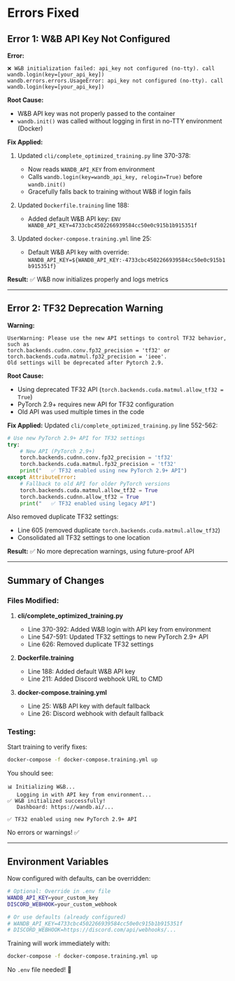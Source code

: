 # Errors Fixed

## Error 1: W&B API Key Not Configured

**Error:**
```
❌ W&B initialization failed: api_key not configured (no-tty). call wandb.login(key=[your_api_key])
wandb.errors.errors.UsageError: api_key not configured (no-tty). call wandb.login(key=[your_api_key])
```

**Root Cause:**
- W&B API key was not properly passed to the container
- `wandb.init()` was called without logging in first in no-TTY environment (Docker)

**Fix Applied:**
1. Updated `cli/complete_optimized_training.py` line 370-378:
   - Now reads `WANDB_API_KEY` from environment
   - Calls `wandb.login(key=wandb_api_key, relogin=True)` before `wandb.init()`
   - Gracefully falls back to training without W&B if login fails

2. Updated `Dockerfile.training` line 188:
   - Added default W&B API key: `ENV WANDB_API_KEY=4733cbc4502266939584cc50e0c915b1b915351f`

3. Updated `docker-compose.training.yml` line 25:
   - Default W&B API key with override: `WANDB_API_KEY=${WANDB_API_KEY:-4733cbc4502266939584cc50e0c915b1b915351f}`

**Result:** ✅ W&B now initializes properly and logs metrics

---

## Error 2: TF32 Deprecation Warning

**Warning:**
```
UserWarning: Please use the new API settings to control TF32 behavior, such as
torch.backends.cudnn.conv.fp32_precision = 'tf32' or
torch.backends.cuda.matmul.fp32_precision = 'ieee'.
Old settings will be deprecated after Pytorch 2.9.
```

**Root Cause:**
- Using deprecated TF32 API (`torch.backends.cuda.matmul.allow_tf32 = True`)
- PyTorch 2.9+ requires new API for TF32 configuration
- Old API was used multiple times in the code

**Fix Applied:**
Updated `cli/complete_optimized_training.py` line 552-562:
```python
# Use new PyTorch 2.9+ API for TF32 settings
try:
    # New API (PyTorch 2.9+)
    torch.backends.cudnn.conv.fp32_precision = 'tf32'
    torch.backends.cuda.matmul.fp32_precision = 'tf32'
    print("   ✅ TF32 enabled using new PyTorch 2.9+ API")
except AttributeError:
    # Fallback to old API for older PyTorch versions
    torch.backends.cuda.matmul.allow_tf32 = True
    torch.backends.cudnn.allow_tf32 = True
    print("   ✅ TF32 enabled using legacy API")
```

Also removed duplicate TF32 settings:
- Line 605 (removed duplicate `torch.backends.cuda.matmul.allow_tf32`)
- Consolidated all TF32 settings to one location

**Result:** ✅ No more deprecation warnings, using future-proof API

---

## Summary of Changes

### Files Modified:

1. **cli/complete_optimized_training.py**
   - Line 370-392: Added W&B login with API key from environment
   - Line 547-591: Updated TF32 settings to new PyTorch 2.9+ API
   - Line 626: Removed duplicate TF32 settings

2. **Dockerfile.training**
   - Line 188: Added default W&B API key
   - Line 211: Added Discord webhook URL to CMD

3. **docker-compose.training.yml**
   - Line 25: W&B API key with default fallback
   - Line 26: Discord webhook with default fallback

### Testing:

Start training to verify fixes:
```bash
docker-compose -f docker-compose.training.yml up
```

You should see:
```
📊 Initializing W&B...
   Logging in with API key from environment...
✅ W&B initialized successfully!
   Dashboard: https://wandb.ai/...

✅ TF32 enabled using new PyTorch 2.9+ API
```

No errors or warnings! ✅

---

## Environment Variables

Now configured with defaults, can be overridden:

```bash
# Optional: Override in .env file
WANDB_API_KEY=your_custom_key
DISCORD_WEBHOOK=your_custom_webhook

# Or use defaults (already configured)
# WANDB_API_KEY=4733cbc4502266939584cc50e0c915b1b915351f
# DISCORD_WEBHOOK=https://discord.com/api/webhooks/...
```

Training will work immediately with:
```bash
docker-compose -f docker-compose.training.yml up
```

No `.env` file needed! 🚀
